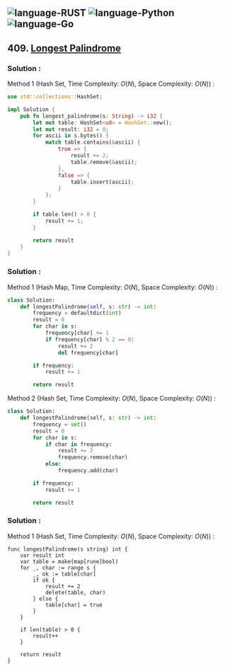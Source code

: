 ![language-RUST](https://img.shields.io/badge/RUST-8d4004?style=for-the-badge&logo=RUST)
![language-Python](https://img.shields.io/badge/Python-ffd43b?style=for-the-badge&logo=PYTHON)
![language-Go](https://img.shields.io/badge/Go-00add8?style=for-the-badge&logo=GO&logoColor=white)
---

## 409. [Longest Palindrome](https://leetcode.com/problems/longest-palindrome)

### Solution :

Method 1 (Hash Set, Time Complexity: $O(N)$, Space Complexity: $O(N)$) :
```rust
use std::collections::HashSet;

impl Solution {
    pub fn longest_palindrome(s: String) -> i32 {
        let mut table: HashSet<u8> = HashSet::new();
        let mut result: i32 = 0;
        for ascii in s.bytes() {
            match table.contains(&ascii) {
                true => {
                    result += 2;
                    table.remove(&ascii);
                },
                false => {
                    table.insert(ascii);
                }
            };
        }

        if table.len() > 0 {
            result += 1;
        }

        return result
    }
}
```

### Solution :

Method 1 (Hash Map, Time Complexity: $O(N)$, Space Complexity: $O(N)$) :
```python
class Solution:
    def longestPalindrome(self, s: str) -> int:
        frequency = defaultdict(int)
        result = 0
        for char in s:
            frequency[char] += 1
            if frequency[char] % 2 == 0:
                result += 2
                del frequency[char]

        if frequency:
            result += 1

        return result
```

Method 2 (Hash Set, Time Complexity: $O(N)$, Space Complexity: $O(N)$) :
```python
class Solution:
    def longestPalindrome(self, s: str) -> int:
        frequency = set()
        result = 0
        for char in s:
            if char in frequency:
                result += 2
                frequency.remove(char)
            else:
                frequency.add(char)

        if frequency:
            result += 1

        return result
```

### Solution :

Method 1 (Hash Set, Time Complexity: $O(N)$, Space Complexity: $O(N)$) :
```golang
func longestPalindrome(s string) int {
    var result int
    var table = make(map[rune]bool)
    for _, char := range s {
        _, ok := table[char]
        if ok {
            result += 2
            delete(table, char)
        } else {
            table[char] = true
        }
    }

    if len(table) > 0 {
        result++
    }

    return result
}
```
